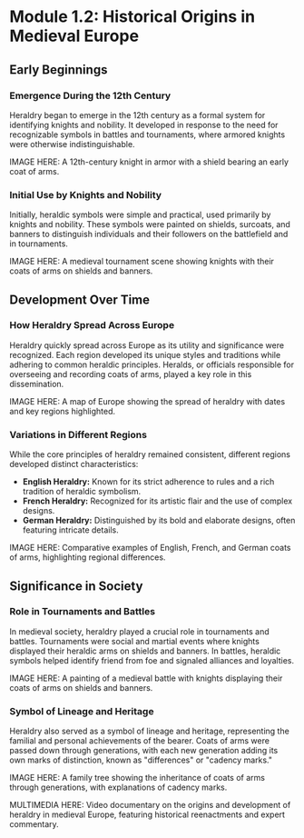 # Module 1.2: Historical Origins in Medieval Europe

## Early Beginnings

### Emergence During the 12th Century

Heraldry began to emerge in the 12th century as a formal system for identifying knights and nobility. It developed in response to the need for recognizable symbols in battles and tournaments, where armored knights were otherwise indistinguishable.

IMAGE HERE: A 12th-century knight in armor with a shield bearing an early coat of arms.

### Initial Use by Knights and Nobility

Initially, heraldic symbols were simple and practical, used primarily by knights and nobility. These symbols were painted on shields, surcoats, and banners to distinguish individuals and their followers on the battlefield and in tournaments.

IMAGE HERE: A medieval tournament scene showing knights with their coats of arms on shields and banners.

## Development Over Time

### How Heraldry Spread Across Europe

Heraldry quickly spread across Europe as its utility and significance were recognized. Each region developed its unique styles and traditions while adhering to common heraldic principles. Heralds, or officials responsible for overseeing and recording coats of arms, played a key role in this dissemination.

IMAGE HERE: A map of Europe showing the spread of heraldry with dates and key regions highlighted.

### Variations in Different Regions

While the core principles of heraldry remained consistent, different regions developed distinct characteristics:

- **English Heraldry:** Known for its strict adherence to rules and a rich tradition of heraldic symbolism.
- **French Heraldry:** Recognized for its artistic flair and the use of complex designs.
- **German Heraldry:** Distinguished by its bold and elaborate designs, often featuring intricate details.

IMAGE HERE: Comparative examples of English, French, and German coats of arms, highlighting regional differences.

## Significance in Society

### Role in Tournaments and Battles

In medieval society, heraldry played a crucial role in tournaments and battles. Tournaments were social and martial events where knights displayed their heraldic arms on shields and banners. In battles, heraldic symbols helped identify friend from foe and signaled alliances and loyalties.

IMAGE HERE: A painting of a medieval battle with knights displaying their coats of arms on shields and banners.

### Symbol of Lineage and Heritage

Heraldry also served as a symbol of lineage and heritage, representing the familial and personal achievements of the bearer. Coats of arms were passed down through generations, with each new generation adding its own marks of distinction, known as "differences" or "cadency marks."

IMAGE HERE: A family tree showing the inheritance of coats of arms through generations, with explanations of cadency marks.

MULTIMEDIA HERE: Video documentary on the origins and development of heraldry in medieval Europe, featuring historical reenactments and expert commentary.
